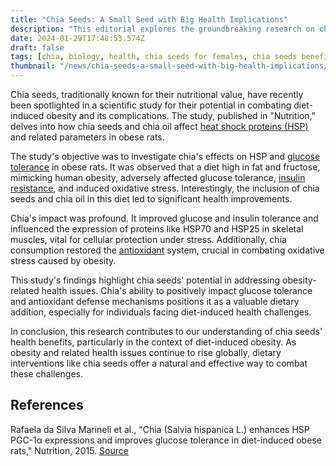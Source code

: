 ```yaml
---
title: "Chia Seeds: A Small Seed with Big Health Implications"
description: "This editorial explores the groundbreaking research on chia seeds, focusing on their potential to improve health markers in diet-induced obesity, offering a new perspective on this ancient superfood."
date: 2024-01-29T17:48:53.574Z
draft: false
tags: [chia, biology, health, chia seeds for females, chia seeds benefits for females, reduced menstrual pain, estrogen levels, bone health,osteoporosis, weight management, chia seeds omega 3, chiaseeds, chia seeds fiber,chia seeds protein, chia seeds for weight loss, chia seeds and, chia s, chia food ]
thumbnail: "/news/chia-seeds-a-small-seed-with-big-health-implications/thumb.webp"
---
```


Chia seeds, traditionally known for their nutritional value, have recently been spotlighted in a scientific study for their potential in combating diet-induced obesity and its complications. The study, published in "Nutrition," delves into how chia seeds and chia oil affect [heat shock proteins (HSP)](https://en.wikipedia.org/wiki/Heat_shock_protein) and related parameters in obese rats.

The study's objective was to investigate chia's effects on HSP and [glucose tolerance](https://en.wikipedia.org/wiki/Glucose_tolerance_test) in obese rats. It was observed that a diet high in fat and fructose, mimicking human obesity, adversely affected glucose tolerance, [insulin resistance](https://en.wikipedia.org/wiki/Insulin_resistance), and induced oxidative stress. Interestingly, the inclusion of chia seeds and chia oil in this diet led to significant health improvements.

Chia's impact was profound. It improved glucose and insulin tolerance and influenced the expression of proteins like HSP70 and HSP25 in skeletal muscles, vital for cellular protection under stress. Additionally, chia consumption restored the [antioxidant](https://en.wikipedia.org/wiki/Antioxidant) system, crucial in combating oxidative stress caused by obesity.

This study's findings highlight chia seeds' potential in addressing obesity-related health issues. Chia's ability to positively impact glucose tolerance and antioxidant defense mechanisms positions it as a valuable dietary addition, especially for individuals facing diet-induced health challenges.

In conclusion, this research contributes to our understanding of chia seeds' health benefits, particularly in the context of diet-induced obesity. As obesity and related health issues continue to rise globally, dietary interventions like chia seeds offer a natural and effective way to combat these challenges.

## References

Rafaela da Silva Marineli et al., "Chia (Salvia hispanica L.) enhances HSP PGC-1α expressions and improves glucose tolerance in diet-induced obese rats," Nutrition, 2015. [Source](https://doi.org/10.1016/j.nut.2014.11.009)
